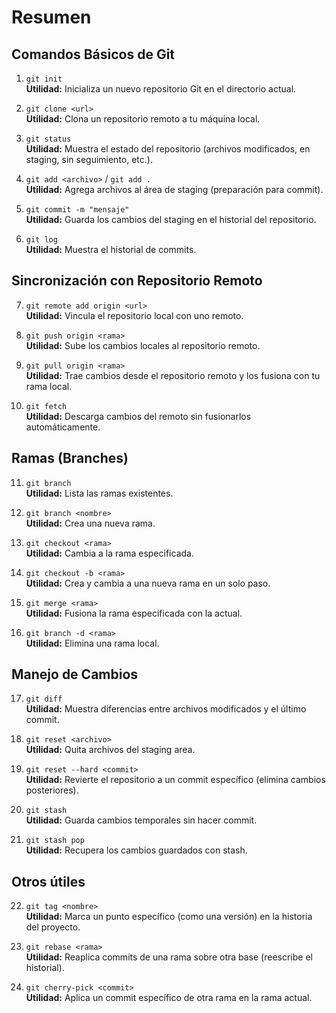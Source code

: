 # Resumen

## Comandos Básicos de Git

1. `git init`  
   **Utilidad:** Inicializa un nuevo repositorio Git en el directorio actual.

2. `git clone <url>`  
   **Utilidad:** Clona un repositorio remoto a tu máquina local.

3. `git status`  
   **Utilidad:** Muestra el estado del repositorio (archivos modificados, en staging, sin seguimiento, etc.).

4. `git add <archivo>` / `git add .`  
   **Utilidad:** Agrega archivos al área de staging (preparación para commit).

5. `git commit -m "mensaje"`  
   **Utilidad:** Guarda los cambios del staging en el historial del repositorio.

6. `git log`  
   **Utilidad:** Muestra el historial de commits.

## Sincronización con Repositorio Remoto

7. `git remote add origin <url>`  
   **Utilidad:** Vincula el repositorio local con uno remoto.

8. `git push origin <rama>`  
   **Utilidad:** Sube los cambios locales al repositorio remoto.

9. `git pull origin <rama>`  
   **Utilidad:** Trae cambios desde el repositorio remoto y los fusiona con tu rama local.

10. `git fetch`  
    **Utilidad:** Descarga cambios del remoto sin fusionarlos automáticamente.

## Ramas (Branches)

11. `git branch`  
    **Utilidad:** Lista las ramas existentes.

12. `git branch <nombre>`  
    **Utilidad:** Crea una nueva rama.

13. `git checkout <rama>`  
    **Utilidad:** Cambia a la rama especificada.

14. `git checkout -b <rama>`  
    **Utilidad:** Crea y cambia a una nueva rama en un solo paso.

15. `git merge <rama>`  
    **Utilidad:** Fusiona la rama especificada con la actual.

16. `git branch -d <rama>`  
    **Utilidad:** Elimina una rama local.

## Manejo de Cambios

17. `git diff`  
    **Utilidad:** Muestra diferencias entre archivos modificados y el último commit.

18. `git reset <archivo>`  
    **Utilidad:** Quita archivos del staging area.

19. `git reset --hard <commit>`  
    **Utilidad:** Revierte el repositorio a un commit específico (elimina cambios posteriores).

20. `git stash`  
    **Utilidad:** Guarda cambios temporales sin hacer commit.

21. `git stash pop`  
    **Utilidad:** Recupera los cambios guardados con stash.

## Otros útiles

22. `git tag <nombre>`  
    **Utilidad:** Marca un punto específico (como una versión) en la historia del proyecto.

23. `git rebase <rama>`  
    **Utilidad:** Reaplica commits de una rama sobre otra base (reescribe el historial).

24. `git cherry-pick <commit>`  
    **Utilidad:** Aplica un commit específico de otra rama en la rama actual.
